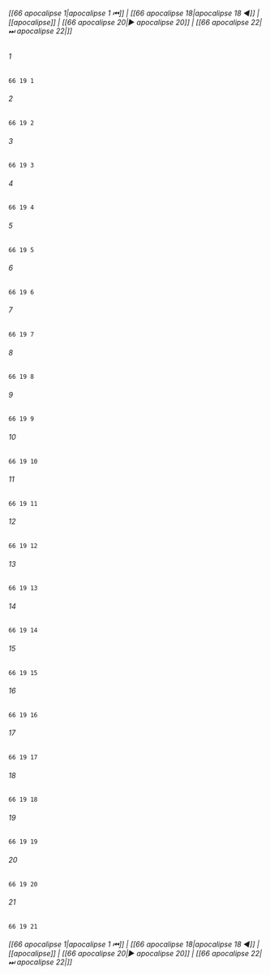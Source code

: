 
###### [[66 apocalipse 1|apocalipse 1 ⏮]] | [[66 apocalipse 18|apocalipse 18 ◀]] | [[apocalipse]] | [[66 apocalipse 20|▶ apocalipse 20]] | [[66 apocalipse 22|⏭ apocalipse 22|]]

###### 1
``` verse
66 19 1 
```
###### 2
``` verse
66 19 2 
```
###### 3
``` verse
66 19 3 
```
###### 4
``` verse
66 19 4 
```
###### 5
``` verse
66 19 5 
```
###### 6
``` verse
66 19 6 
```
###### 7
``` verse
66 19 7 
```
###### 8
``` verse
66 19 8 
```
###### 9
``` verse
66 19 9 
```
###### 10
``` verse
66 19 10 
```
###### 11
``` verse
66 19 11 
```
###### 12
``` verse
66 19 12 
```
###### 13
``` verse
66 19 13 
```
###### 14
``` verse
66 19 14 
```
###### 15
``` verse
66 19 15 
```
###### 16
``` verse
66 19 16 
```
###### 17
``` verse
66 19 17 
```
###### 18
``` verse
66 19 18 
```
###### 19
``` verse
66 19 19 
```
###### 20
``` verse
66 19 20 
```
###### 21
``` verse
66 19 21 
```

###### [[66 apocalipse 1|apocalipse 1 ⏮]] | [[66 apocalipse 18|apocalipse 18 ◀]] | [[apocalipse]] | [[66 apocalipse 20|▶ apocalipse 20]] | [[66 apocalipse 22|⏭ apocalipse 22|]]

